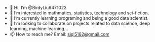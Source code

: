 - 👋 Hi, I’m @BirdyLiu6471023
- 👀 I’m interested in mathmatics, statistics, technology and sci-fiction.
- 🌱 I’m currently learning programing and being a good data scientist.
- 💞️ I’m looking to collaborate on projects related to data science, deep learning, machine learning...
- 📫 How to reach me? Email: siqi5162@gmail.com

<!---
BirdyLiu6471023/BirdyLiu6471023 is a ✨ special ✨ repository. Love U!
--->
